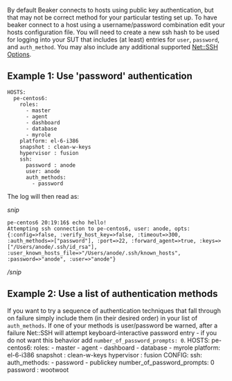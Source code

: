 By default Beaker connects to hosts using public key authentication, but that may not be correct method for your particular testing set up.  To have beaker connect to a host using a username/password combination edit your hosts configuration file.  You will need to create a new ssh hash to be used for logging into your SUT that includes (at least) entries for `user`, `password`, and `auth_method`.  You may also include any additional supported [Net::SSH Options](http://net-ssh.github.io/ssh/v1/chapter-2.html#s3).

## Example 1: Use 'password' authentication
```
HOSTS:
  pe-centos6:
    roles:
      - master
      - agent
      - dashboard
      - database
      - myrole
    platform: el-6-i386
    snapshot : clean-w-keys
    hypervisor : fusion
    ssh:
      password : anode
      user: anode
      auth_methods:
        - password
```

The log will then read as:

_snip_
```
pe-centos6 20:19:16$ echo hello!
Attempting ssh connection to pe-centos6, user: anode, opts: {:config=>false, :verify_host_key=>false, :timeout=>300, :auth_methods=>["password"], :port=>22, :forward_agent=>true, :keys=>["/Users/anode/.ssh/id_rsa"], :user_known_hosts_file=>"/Users/anode/.ssh/known_hosts", :password=>"anode", :user=>"anode"}
```
_/snip_

## Example 2: Use a list of authentication methods
If you want to try a sequence of authentication techniques that fall through on failure simply include them (in their desired order) in your list of `auth_methods`.  If one of your methods is user/password be warned, after a failure Net::SSH will attempt keyboard-interactive password entry - if you do not want this behavior add `number_of_password_prompts: 0`.
HOSTS:
  pe-centos6:
    roles:
      - master
      - agent
      - dashboard
      - database
      - myrole
    platform: el-6-i386
    snapshot : clean-w-keys
    hypervisor : fusion
CONFIG:
  ssh:
    auth_methods:
      - password
      - publickey
    number_of_password_prompts: 0
    password : wootwoot
```
